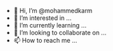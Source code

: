 - 👋 Hi, I’m @mohammedkarm
- 👀 I’m interested in ...
- 🌱 I’m currently learning ...
- 💞️ I’m looking to collaborate on ...
- 📫 How to reach me ...

<!---
mohammedkarm/mohammedkarm is a ✨ special ✨ repository because its `README.md` (this file) appears on your GitHub profile.
You can click the Preview link to take a look at your changes.
--->
